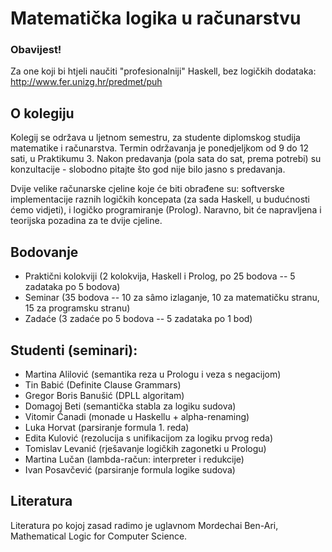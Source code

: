 # Matematička logika u računarstvu

### Obavijest!

Za one koji bi htjeli naučiti "profesionalniji" Haskell, bez logičkih dodataka: http://www.fer.unizg.hr/predmet/puh

## O kolegiju

Kolegij se održava u ljetnom semestru, za studente diplomskog studija matematike i računarstva.
Termin održavanja je ponedjeljkom od 9 do 12 sati, u Praktikumu 3.
Nakon predavanja (pola sata do sat, prema potrebi) su konzultacije - slobodno pitajte što god nije bilo jasno s predavanja.

Dvije velike računarske cjeline koje će biti obrađene su: softverske implementacije raznih logičkih koncepata
(za sada Haskell, u budućnosti ćemo vidjeti), i logičko programiranje (Prolog).
Naravno, bit će napravljena i teorijska pozadina za te dvije cjeline.

## Bodovanje

* Praktični kolokviji (2 kolokvija, Haskell i Prolog, po 25 bodova -- 5 zadataka po 5 bodova)
* Seminar (35 bodova -- 10 za sâmo izlaganje, 10 za matematičku stranu, 15 za programsku stranu)
* Zadaće (3 zadaće po 5 bodova -- 5 zadataka po 1 bod)

## Studenti (seminari):

* Martina Alilović (semantika reza u Prologu i veza s negacijom)
* Tin Babić (Definite Clause Grammars)
* Gregor Boris Banušić (DPLL algoritam)
* Domagoj Beti (semantička stabla za logiku sudova)
* Vitomir Čanadi (monade u Haskellu + alpha-renaming)
* Luka Horvat (parsiranje formula 1. reda)
* Edita Kulović (rezolucija s unifikacijom za logiku prvog reda)
* Tomislav Levanić (rješavanje logičkih zagonetki u Prologu)
* Martina Lučan (lambda-račun: interpreter i redukcije)
* Ivan Posavčević (parsiranje formula logike sudova)

## Literatura

Literatura po kojoj zasad radimo je uglavnom Mordechai Ben-Ari, Mathematical Logic for Computer Science.
